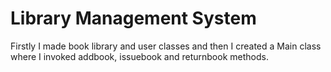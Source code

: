 # Library  Management System

Firstly I made book library and user classes and then I created a Main class where I invoked addbook, issuebook and returnbook methods.
